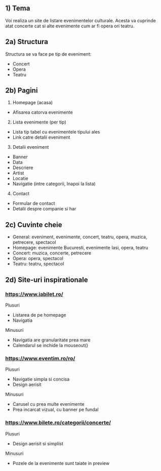 ## 1) Tema
Voi realiza un site de listare evenimentelor culturale. Acesta va cuprinde atat concerte cat si alte evenimente cum ar fi opera ori teatru.

## 2a) Structura
Structura se va face pe tip de eveniment:
- Concert
- Opera
- Teatru

## 2b) Pagini
1) Homepage (acasa)
- Afisarea catorva evenimente

2) Lista evenimente (per tip)
- Lista tip tabel cu evenimentele tipului ales
- Link catre detalii eveniment

3) Detalii eveniment
- Banner
- Data
- Descriere
- Artist
- Locatie
- Navigatie  (intre categorii, Inapoi la lista)

4) Contact
- Formular de contact
- Detalii despre companie si har

## 2c) Cuvinte cheie
- General: eveniment, evenimente, concert, teatru, opera, muzica, petrecere, spectacol
- Homepage: evenimente Bucuresti, evenimente Iasi, opera, teatru
- Concert: muzica, concerte, petrecere
- Opera: opera, spectacol
- Teatru: teatru, spectacol

## 2d) Site-uri inspirationale
### https://www.iabilet.ro/

Plusuri
- Listarea de pe homepage
- Navigatia

Minusuri
- Navigatia are granularitate prea mare
- Calendarul se inchide la mouseout()


### https://www.eventim.ro/ro/

Plusuri
- Navigatie simpla si concisa
- Design aerisit

Minusuri
- Carusel cu prea multe evenimente
- Prea incarcat vizual, cu banner pe fundal


### https://www.bilete.ro/categorii/concerte/

Plusuri
- Design aerisit si simplist

Minusuri
- Pozele de la evenimente sunt taiate in preview
